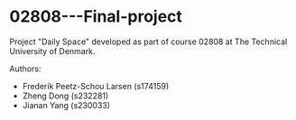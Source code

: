# 02808---Final-project

Project "Daily Space" developed as part of course 02808 at The Technical University of Denmark.

Authors: 
- Frederik Peetz-Schou Larsen (s174159)
- Zheng Dong (s232281)
- Jianan Yang (s230033)

